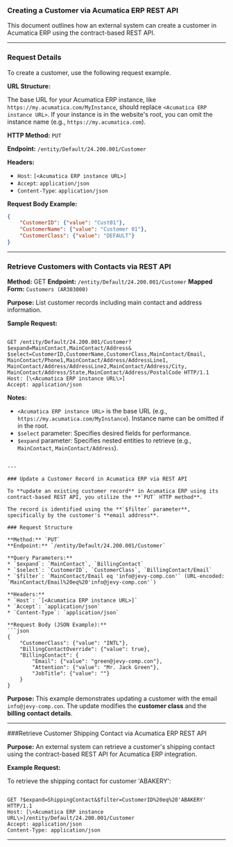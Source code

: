 
### Creating a Customer via Acumatica ERP REST API

This document outlines how an external system can create a customer in Acumatica ERP using the contract-based REST API.

---
### Request Details

To create a customer, use the following request example.

**URL Structure:**

The base URL for your Acumatica ERP instance, like `https://my.acumatica.com/MyInstance`, should replace `<Acumatica ERP instance URL>`. If your instance is in the website's root, you can omit the instance name (e.g., `https://my.acumatica.com`).

**HTTP Method:** `PUT`

**Endpoint:** `/entity/Default/24.200.001/Customer`

**Headers:**

* `Host`: `[<Acumatica ERP instance URL>]`
* `Accept`: `application/json`
* `Content-Type`: `application/json`

**Request Body Example:**

```json
{
    "CustomerID": {"value": "Cust01"},
    "CustomerName": {"value": "Customer 01"},
    "CustomerClass": {"value": "DEFAULT"}
}
```

---

### Retrieve Customers with Contacts via REST API

**Method:** GET
**Endpoint:** `/entity/Default/24.200.001/Customer`
**Mapped Form:** `Customers (AR303000)`

**Purpose:** List customer records including main contact and address information.

**Sample Request:**

```

GET /entity/Default/24.200.001/Customer?
$expand=MainContact,MainContact/Address&
$select=CustomerID,CustomerName,CustomerClass,MainContact/Email,
MainContact/Phone1,MainContact/Address/AddressLine1,
MainContact/Address/AddressLine2,MainContact/Address/City,
MainContact/Address/State,MainContact/Address/PostalCode HTTP/1.1
Host: [\<Acumatica ERP instance URL\>]
Accept: application/json

```

**Notes:**
* `<Acumatica ERP instance URL>` is the base URL (e.g., `https://my.acumatica.com/MyInstance`). Instance name can be omitted if in the root.
* `$select` parameter: Specifies desired fields for performance.
* `$expand` parameter: Specifies nested entities to retrieve (e.g., `MainContact`, `MainContact/Address`).
```

---

### Update a Customer Record in Acumatica ERP via REST API

To **update an existing customer record** in Acumatica ERP using its contract-based REST API, you utilize the **`PUT` HTTP method**.

The record is identified using the **`$filter` parameter**, specifically by the customer's **email address**.

### Request Structure

**Method:** `PUT`
**Endpoint:** `/entity/Default/24.200.001/Customer`

**Query Parameters:**
* `$expand`: `MainContact`, `BillingContact`
* `$select`: `CustomerID`, `CustomerClass`, `BillingContact/Email`
* `$filter`: `MainContact/Email eq 'info@jevy-comp.con'` (URL-encoded: `MainContact/Email%20eq%20'info@jevy-comp.con'`)

**Headers:**
* `Host`: `[<Acumatica ERP instance URL>]`
* `Accept`: `application/json`
* `Content-Type`: `application/json`

**Request Body (JSON Example):**
```json
{
    "CustomerClass": {"value": "INTL"},
    "BillingContactOverride": {"value": true},
    "BillingContact": {
        "Email": {"value": "green@jevy-comp.con"},
        "Attention": {"value": "Mr. Jack Green"},
        "JobTitle": {"value": ""}
    }
}
```

**Purpose:** This example demonstrates updating a customer with the email `info@jevy-comp.con`. The update modifies the **customer class** and the **billing contact details**.

---

###Retrieve Customer Shipping Contact via Acumatica ERP REST API

**Purpose:** An external system can retrieve a customer's shipping contact using the contract-based REST API for Acumatica ERP integration.

**Example Request:**

To retrieve the shipping contact for customer 'ABAKERY':

```

GET ?$expand=ShippingContact&$filter=CustomerID%20eq%20'ABAKERY' HTTP/1.1
Host: [\<Acumatica ERP instance URL\>]/entity/Default/24.200.001/Customer
Accept: application/json
Content-Type: application/json

```

---
